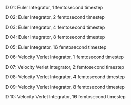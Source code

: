 ID 01: Euler Integrator, 1 femtosecond timestep

ID 02: Euler Integrator, 2 femtosecond timestep

ID 03: Euler Integrator, 4 femtosecond timestep

ID 04: Euler Integrator, 8 femtosecond timestep

ID 05: Euler Integrator, 16 femtosecond timestep

ID 06: Velocity Verlet Integrator, 1 femtosecond timestep

ID 07: Velocity Verlet Integrator, 2 femtosecond timestep

ID 08: Velocity Verlet Integrator, 4 femtosecond timestep

ID 09: Velocity Verlet Integrator, 8 femtosecond timestep

ID 10: Velocity Verlet Integrator, 16 femtosecond timestep
